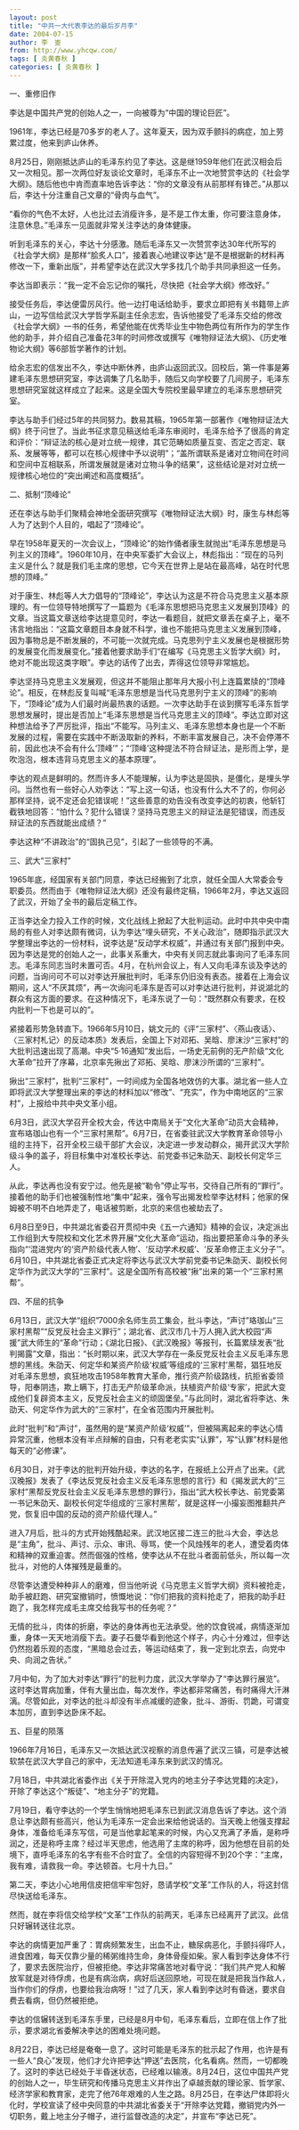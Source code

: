 ```yaml
---
layout: post
title: "中共一大代表李达的最后岁月李"
date: 2004-07-15
author: 李　崟
from: http://www.yhcqw.com/
tags: [ 炎黄春秋 ]
categories: [ 炎黄春秋 ]
---
```




一、重修旧作

李达是中国共产党的创始人之一，一向被尊为“中国的理论巨匠”。

1961年，李达已经是70多岁的老人了。这年夏天，因为双手颤抖的病症，加上劳累过度，他来到庐山休养。


8月25日，刚刚抵达庐山的毛泽东约见了李达。这是继1959年他们在武汉相会后又一次相见。那一次两位好友谈论文章时，毛泽东不止一次地赞赏李达的《社会学大纲》。随后他也中肯而直率地告诉李达：“你的文章没有从前那样有锋芒。”从那以后，李达十分注重自己文章的“骨肉与血气”。

“看你的气色不太好，人也比过去消瘦许多，是不是工作太重，你可要注意身体，注意休息。”毛泽东一见面就非常关注李达的身体健康。


听到毛泽东的关心，李达十分感激。随后毛泽东又一次赞赏李达30年代所写的《社会学大纲》是那样“脍炙人口”，接着衷心地建议李达“是不是根据新的材料再修改一下，重新出版”，并希望李达在武汉大学多找几个助手共同承担这一任务。

李达当即表示：“我一定不会忘记你的嘱托，尽快把《社会学大纲》修改好。”


接受任务后，李达便雷厉风行。他一边打电话给助手，要求立即把有关书籍带上庐山，一边写信给武汉大学哲学系副主任余志宏，告诉他接受了毛泽东交给的修改《社会学大纲》一书的任务，希望他能在优秀毕业生中物色两位有所作为的学生作他的助手，并介绍自己准备花3年的时间修改或撰写《唯物辩证法大纲》、《历史唯物论大纲》等6部哲学著作的计划。


给余志宏的信发出不久，李达中断休养，由庐山返回武汉。回校后，第一件事是筹建毛泽东思想研究室，李达调集了几名助手，随后又向学校要了几间房子，毛泽东思想研究室就这样成立了起来。这是全国大专院校里最早建立的毛泽东思想研究室。


李达与助手们经过5年的共同努力。数易其稿，1965年第一部著作《唯物辩证法大纲》终于问世了。当此书征求意见稿送给毛泽东审阅时，毛泽东给予了很高的肯定和评价：“辩证法的核心是对立统一规律，其它范畴如质量互变、否定之否定、联系、发展等等，都可以在核心规律中予以说明”；“盖所谓联系是诸对立物间在时间和空间中互相联系，所谓发展就是诸对立物斗争的结果”，这些结论是对对立统一规律核心地位的“突出阐述和高度概括”。

二、抵制“顶峰论”

还在李达与助手们聚精会神地全面研究撰写《唯物辩证法大纲》时，康生与林彪等人为了达到个人目的，唱起了“顶峰论”。


早在1958年夏天的一次会议上，“顶峰论”的始作俑者康生就抛出“毛泽东思想是马列主义的顶峰”。1960年10月，在中央军委扩大会议上，林彪指出：“现在的马列主义是什么？就是我们毛主席的思想，它今天在世界上是站在最高峰，站在时代思想的顶峰。”


对于康生、林彪等人大力倡导的“顶峰论”，李达认为这是不符合马克思主义基本原理的。有一位领导特地撰写了一篇题为《毛泽东思想把马克思主义发展到顶峰》的文章。当这篇文章送给李达提意见时，李达一看题目，就把文章丢在桌子上，毫不讳言地指出：“这篇文章题目本身就不科学，谁也不能把马克思主义发展到顶峰，因为事物总是不断发展的，不可能一次就完成。马克思列宁主义发展也是根据形势的发展变化而发展变化。”接着他要求助手们“在编写《马克思主义哲学大纲》时，绝对不能出现这类字眼”。李达的话传了出去，弄得这位领导非常尴尬。


李达坚持马克思主义发展观，但这并不能阻止那年月大报小刊上连篇累牍的“顶峰论”。相反，在林彪反复叫喊“毛泽东思想是当代马克思列宁主义的顶峰”的影响下，“顶峰论”成为人们最时尚最热衷的话题。一次李达助手在谈到撰写毛泽东哲学思想发展时，提出是否加上“毛泽东思想是当代马克思主义的顶峰”。李达立即对这种想法给予了严厉批评，指出“不能写。马列主义、毛泽东思想本身也是一个不断发展的过程，需要在实践中不断汲取新的养料，不断丰富发展自己，决不会停滞不前，因此也决不会有什么‘顶峰’”；“‘顶峰’这种提法不符合辩证法，是形而上学，是吹泡泡，根本违背马克思主义的基本原理”。


李达的观点是鲜明的。然而许多人不能理解，认为李达是固执，是僵化，是埋头学问。当然也有一些好心人劝李达：“写上这一句话，也没有什么大不了的，你何必那样坚持，说不定还会犯错误呢！”这些善意的劝告没有改变李达的初衷，他斩钉截铁地回答：“怕什么？犯什么错误？坚持马克思主义的辩证法是犯错误，而违反辩证法的东西就能出成绩？”

李达这种“不讲政治”的“固执己见”，引起了一些领导的不满。

三、武大“三家村”


1965年底，经国家有关部门同意，李达已经搬到了北京，就任全国人大常委会专职委员。然而由于《唯物辩证法大纲》还没有最终定稿，1966年2月，李达又返回了武汉，开始了全书的最后定稿工作。


正当李达全力投入工作的时候，文化战线上掀起了大批判运动。此时中共中央中南局的有些人对李达颇有微词，认为李达“埋头研究，不关心政治”，随即指示武汉大学整理出李达的一份材料，说李达是“反动学术权威”，并通过有关部门报到中央。因为李达是党的创始人之一，此事关系重大，中央有关同志就此事询问了毛泽东同志。毛泽东同志当时未置可否。4月，在杭州会议上，有人又向毛泽东谈及李达的问题，当询问可不可以对李达开展批判时，毛泽东仍旧没有表态。接着在上海会议期间，这人“不厌其烦”，再一次询问毛泽东是否可以对李达进行批判，并说湖北的群众有这方面的要求。在这种情况下，毛泽东说了一句：“既然群众有要求，在校内批判一下也是可以的”。


紧接着形势急转直下。1966年5月10日，姚文元的《评“三家村”、〈燕山夜话〉、〈三家村札记〉的反动本质》发表后，全国上下对邓拓、吴晗、廖沫沙“三家村”的大批判迅速出现了高潮。中央“5·16通知”发出后，一场史无前例的无产阶级“文化大革命”拉开了序幕，北京率先揪出了邓拓、吴晗、廖沫沙所谓的“三家村”。


揪出“三家村”，批判“三家村”，一时间成为全国各地效仿的大事。湖北省一些人立即将武汉大学整理出来的李达的材料加以“修改”、“充实”，作为中南地区的“三家村”，上报给中共中央文革小组。


6月3日，武汉大学召开全校大会，传达中南局关于“文化大革命”动员大会精神，宣布珞珈山也有一个“三家村黑帮”。6月7日，在省委驻武汉大学教育革命领导小组的主持下，召开全校三级干部扩大会议，决定进一步发动群众，揭开武汉大学阶级斗争的盖子，将目标集中对准校长李达、前党委书记朱劭天、副校长何定华三人。


从此，李达再也没有安宁过。他先是被“勒令”停止写书，交待自己所有的“罪行”。接着他的助手们也被强制性地“集中”起来，强令写出揭发检举李达材料；他家的保姆被不明不白地弄走了，电话被剪断，北京的来信也被劫去了。


6月8日至9日，中共湖北省委召开贯彻中央《五一六通知》精神的会议，决定派出工作组到大专院校和文化艺术界开展“文化大革命”运动，指出要把革命斗争的矛头指向“‘混进党内’的‘资产阶级代表人物’、‘反动学术权威’、‘反革命修正主义分子’”。6月10日，中共湖北省委正式决定将李达与武汉大学前党委书记朱劭天、副校长何定华作为武汉大学的“三家村”。这是全国所有高校被“揪”出来的第一个“三家村黑帮”。

四、不屈的抗争


6月13日，武汉大学“组织”7000余名师生员工集会，批斗李达，“声讨”珞珈山“三家村黑帮”“反党反社会主义罪行”；湖北省、武汉市几十万人拥入武大校园“声援”武大师生的“革命”行动；《湖北日报》、《武汉晚报》等报刊，长篇累牍发表“批判揭露”文章，指出：“长时期以来，武汉大学存在一条反党反社会主义反毛泽东思想的黑线。朱劭天、何定华和某资产阶级‘权威’等组成的‘三家村’黑帮，猖狂地反对毛泽东思想，疯狂地攻击1958年教育大革命，推行资产阶级路线，抗拒省委领导，阳奉阴违，欺上瞒下，打击无产阶级革命派，扶植资产阶级‘专家’，把武大变成他们复辟资本主义，反党反社会主义的顽固堡垒。”与此同时，湖北省将李达、朱劭天、何定华作为武大的“三家村”，在全省范围内开展批判。


此时“批判”和“声讨”，虽然用的是“某资产阶级‘权威’”，但被隔离起来的李达心情异常沉重，他根本没有半点辩解的自由，只有老老实实“认罪”，写“认罪”材料是他每天的“必修课”。


6月30日，对于李达的批判开始升级，李达的名字，在报纸上公开点了出来。《武汉晚报》发表了《李达反党反社会主义反毛泽东思想的言行》和《揭发武大的“三家村”黑帮反党反社会主义反毛泽东思想的罪行》，指出“武大校长李达、前党委第一书记朱劭天、副校长何定华组成的‘三家村黑帮’，就是这样一小撮妄图推翻共产党，恢复旧中国的反动的资产阶级代理人。”


进入7月后，批斗的方式开始残酷起来。武汉地区接二连三的批斗大会，李达总是“主角”，批斗、声讨、示众、审讯、辱骂，使一个风烛残年的老人，遭受着肉体和精神的双重迫害。然而倔强的性格，使李达从不在批斗者面前低头，所以每一次批斗，对他的人体摧残是最重的。


尽管李达遭受种种非人的磨难，但当他听说《马克思主义哲学大纲》资料被抢走，助手被赶跑、研究室撤销时，愤慨地说：“你们把我的资料抢走了，把我的助手赶跑了，我怎样完成毛主席交给我写书的任务呢？”


无情的批斗，肉体的折磨，李达的身体再也无法承受。他的饮食锐减，病情逐渐加重，身体一天天地消瘦下去。妻子石曼华看到他这个样子，内心十分难过，但李达仍然抱着乐观的态度，“黑暗总会过去，等运动结束了，我一定到北京去，向党中央、向润之告状。”


7月中旬，为了加大对李达“罪行”的批判力度，武汉大学举办了“李达罪行展览”。这时李达胃病加重，伴有大量出血，每次发作，李达都非常痛苦，有时痛得大汗淋漓。尽管如此，对李达的批斗却没有半点减缓的迹象，批斗、游街、罚跪，可谓变本加厉，直到李达卧床不起。

五、巨星的陨落

1966年7月16日，毛泽东又一次抵达武汉视察的消息传遍了武汉三镇，可是李达被软禁在武汉大学自己的家中，无法知道毛泽东来到武汉的情况。

7月18日，中共湖北省委作出《关于开除混入党内的地主分子李达党籍的决定》，开除了李达这个“叛徒”、“地主分子”的党籍。


7月19日，看守李达的一个学生悄悄地把毛泽东已到武汉消息告诉了李达。这个消息让李达颇有些高兴，他认为毛泽东一定会出来给他说话的。当天晚上他强支撑起身体，准备给毛泽东写信，可是当他拿起笔来的时候，内心又充满了矛盾，是称呼润之，还是称呼主席？经过半天思虑，他选用了主席的称呼，因为他想在目前的处境下，直呼毛泽东的名字有些不合时宜了。全信的内容短得不到20个字：“主席，我有难，请救我一命。李达顿首。七月十九日。”

第二天，李达小心地用信皮把信牢牢包好，恳请学校“文革”工作队的人，将这封信尽快送给毛泽东。

然而，就在李将信交给学校“文革”工作队的前两天，毛泽东已经离开了武汉。此信只好辗转送往北京。


李达的病情更加严重了：胃病频繁发生，出血不止，糖尿病恶化，手颤抖得吓人，进食困难，每天仅靠少量的稀粥维持生命，身体骨瘦如柴。家人看到李达身体不行了，要求去医院治疗，但被拒绝。李达非常痛苦地对看守说：“我们共产党人和解放军就是对待俘虏，也是有病治病，病好后送回原地，可现在就是把我当作敌人，当作你们的俘虏，也要给我治病呀！”过了几天，家人看到李达时有昏迷，要求自费去看病，但仍然被拒绝。

李达的信辗转送到毛泽东手里，已经是8月中旬，毛泽东看后，立即在信上作了批示，要求湖北省委解决李达的困难处境问题。


8月22日，李达已经是奄奄一息了。这时可能是毛泽东的批示起了作用，也许是有一些人“良心”发现，他们才允许把李达“押送”去医院，化名看病。然而，一切都晚了。这时的李达已经处于半昏迷状态，已经难以输液。8月24日，这位中国共产党的创始人之一，毕生研究和传播马克思主义并作出了卓越贡献的理论家、哲学家、经济学家和教育家，走完了他76年艰难的人生之路。8月25日，在李达尸体即将火化时，学校宣读了经中央同意的中共湖北省委关于“开除李达党籍，撤销党内外一切职务，戴上地主分子帽子，进行监督改造的决定”，并宣布“李达已死”。


